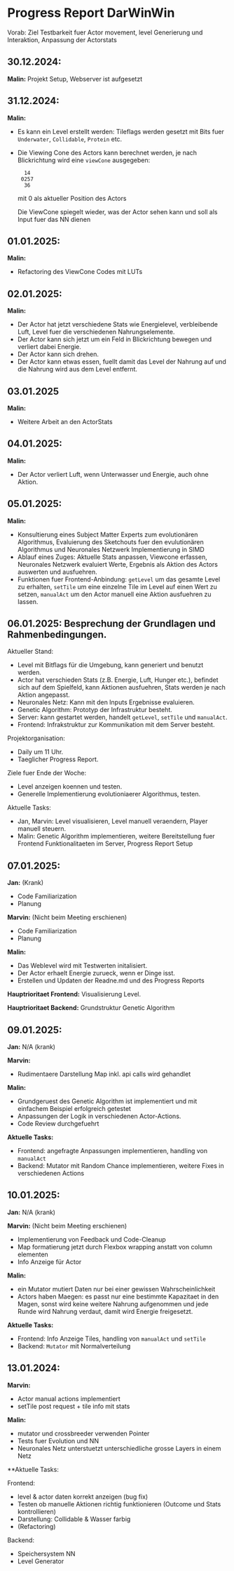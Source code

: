 # Progress Report DarWinWin

Vorab: Ziel Testbarkeit fuer Actor movement, level Generierung und Interaktion, Anpassung der Actorstats

## 30.12.2024: 

**Malin:** Projekt Setup, Webserver ist aufgesetzt

## 31.12.2024: 

**Malin:** 
- Es kann ein Level erstellt werden: Tileflags werden gesetzt mit Bits fuer `Underwater`, `Collidable`, `Protein` etc.
- Die Viewing Cone des Actors kann berechnet werden, je nach Blickrichtung wird eine `viewCone` ausgegeben: 
  ```
    14
   0257
    36
  ```
    mit 0 als aktueller Position des Actors

  Die ViewCone spiegelt wieder, was der Actor sehen kann und soll als Input fuer das NN dienen

## 01.01.2025: 

**Malin:** 
- Refactoring des ViewCone Codes mit LUTs

## 02.01.2025: 

**Malin:**
- Der Actor hat jetzt verschiedene Stats wie Energielevel, verbleibende Luft, Level fuer die verschiedenen Nahrungselemente.
- Der Actor kann sich jetzt um ein Feld in Blickrichtung bewegen und verliert dabei Energie.
- Der Actor kann sich drehen.
- Der Actor kann etwas essen, fuellt damit das Level der Nahrung auf und die Nahrung wird aus dem Level entfernt.

## 03.01.2025 

**Malin:**
- Weitere Arbeit an den ActorStats

## 04.01.2025: 

**Malin:** 
- Der Actor verliert Luft, wenn Unterwasser und Energie, auch ohne Aktion.

## 05.01.2025: 

**Malin:**
- Konsultierung eines Subject Matter Experts zum evolutionären Algorithmus, Evaluierung des Sketchouts fuer den evulutionären Algorithmus und Neuronales Netzwerk Implementierung in SIMD
- Ablauf eines Zuges: Aktuelle Stats anpassen, Viewcone erfassen, Neuronales Netzwerk evaluiert Werte, Ergebnis als Aktion des Actors auswerten und ausfuehren.
- Funktionen fuer Frontend-Anbindung: `getLevel` um das gesamte Level zu erhalten, `setTile` um eine einzelne Tile im Level auf einen Wert zu setzen, `manualAct` um den Actor manuell eine Aktion ausfuehren zu lassen.

## 06.01.2025: Besprechung der Grundlagen und Rahmenbedingungen.

Aktueller Stand:
- Level mit Bitflags für die Umgebung, kann generiert und benutzt werden.
- Actor hat verschieden Stats (z.B. Energie, Luft, Hunger etc.), befindet sich auf dem Spielfeld, kann Aktionen ausfuehren, Stats werden je nach Aktion angepasst.
- Neuronales Netz: Kann mit den Inputs Ergebnisse evaluieren.
- Genetic Algorithm: Prototyp der Infrastruktur besteht.
- Server: kann gestartet werden, handelt `getLevel`, `setTile` und `manualAct`.
- Frontend: Infrakstruktur zur Kommunikation mit dem Server besteht.

Projektorganisation: 
- Daily um 11 Uhr. 
- Taeglicher Progress Report.

Ziele fuer Ende der Woche:
- Level anzeigen koennen und testen.
- Generelle Implementierung evolutioniaerer Algorithmus, testen.

Aktuelle Tasks:
- Jan, Marvin: Level visualisieren, Level manuell veraendern, Player manuell steuern.
- Malin: Genetic Algorithm implementieren, weitere Bereitstellung fuer Frontend Funktionalitaeten im Server, Progress Report Setup

## 07.01.2025:

**Jan:** (Krank)
- Code Familiarization
- Planung

**Marvin:** (Nicht beim Meeting erschienen)
- Code Familiarization
- Planung

**Malin:**
- Das Weblevel wird mit Testwerten initalisiert.
- Der Actor erhaelt Energie zurueck, wenn er Dinge isst.
- Erstellen und Updaten der Readne.md und des Progress Reports

**Hauptrioritaet Frontend:** Visualisierung Level.

**Hauptrioritaet Backend:** Grundstruktur Genetic Algorithm

## 09.01.2025:

**Jan:** N/A (krank)

**Marvin:**
- Rudimentaere Darstellung Map inkl. api calls wird gehandlet 

**Malin:**
- Grundgeruest des Genetic Algorithm ist implementiert und mit einfachem Beispiel erfolgreich getestet
- Anpassungen der Logik in verschiedenen Actor-Actions.
- Code Review durchgefuehrt

**Aktuelle Tasks:**
- Frontend: angefragte Anpassungen implementieren, handling von `manualAct`
- Backend: Mutator mit Random Chance implementieren, weitere Fixes in verschiedenen Actions

## 10.01.2025:

**Jan:** N/A (krank)

**Marvin:** (Nicht beim Meeting erschienen)
- Implementierung von Feedback und Code-Cleanup
- Map formatierung jetzt durch Flexbox wrapping anstatt von column elementen
- Info Anzeige für Actor

**Malin:**
- ein Mutator mutiert Daten nur bei einer gewissen Wahrscheinlichkeit
- Actors haben Maegen: es passt nur eine bestimmte Kapazitaet in den Magen, sonst wird keine weitere Nahrung aufgenommen und jede Runde wird Nahrung verdaut, damit wird Energie freigesetzt.

**Aktuelle Tasks:**
- Frontend: Info Anzeige Tiles, handling von `manualAct` und `setTile`
- Backend: `Mutator` mit Normalverteilung

## 13.01.2024:

**Marvin:**
- Actor manual actions implementiert
- setTile post request + tile info mit stats

**Malin:**
- mutator und crossbreeder verwenden Pointer
- Tests fuer Evolution und NN
- Neuronales Netz unterstuetzt unterschiedliche grosse Layers in einem Netz

**Aktuelle Tasks:

Frontend: 
- level & actor daten korrekt anzeigen (bug fix)
- Testen ob manuelle Aktionen richtig funktionieren (Outcome und Stats kontrollieren)
- Darstellung: Collidable & Wasser farbig
- (Refactoring)

Backend:
- Speichersystem NN
- Level Generator
